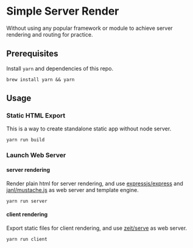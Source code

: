 # Simple Server Render

Without using any popular framework or module to achieve server rendering and routing for practice.

## Prerequisites

Install `yarn` and dependencies of this repo.

```
brew install yarn && yarn
```

## Usage

### Static HTML Export

This is a way to create standalone static app without node server.

```
yarn run build
```

### Launch Web Server

#### server rendering

Render plain html for server rendering, and use [expressjs/express](https://expressjs.com/) and [janl/mustache.js](https://github.com/janl/mustache.js/) as web server and template engine.

```
yarn run server
```

#### client rendering

Export static files for client rendering, and use [zeit/serve](https://github.com/zeit/serve) as web server.

```
yarn run client
```
